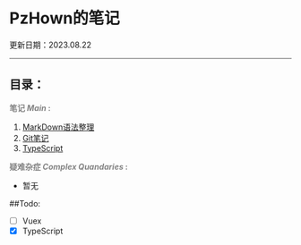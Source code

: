 # PzHown的笔记
更新日期：2023.08.22
<hr style="height:2px;opacity:0.4"/>

## 目录：
**<font color='#848484'>笔记 _Main_ :</font>**
1. [MarkDown语法整理](/main/markdown.md)
2. [Git笔记](/main/git.md)
3. [TypeScript](/main/typescipt.md)

**<font color='#848484'>疑难杂症 _Complex Quandaries_ :</font>**
* 暂无

##Todo:
- [ ] Vuex
- [x] TypeScript 